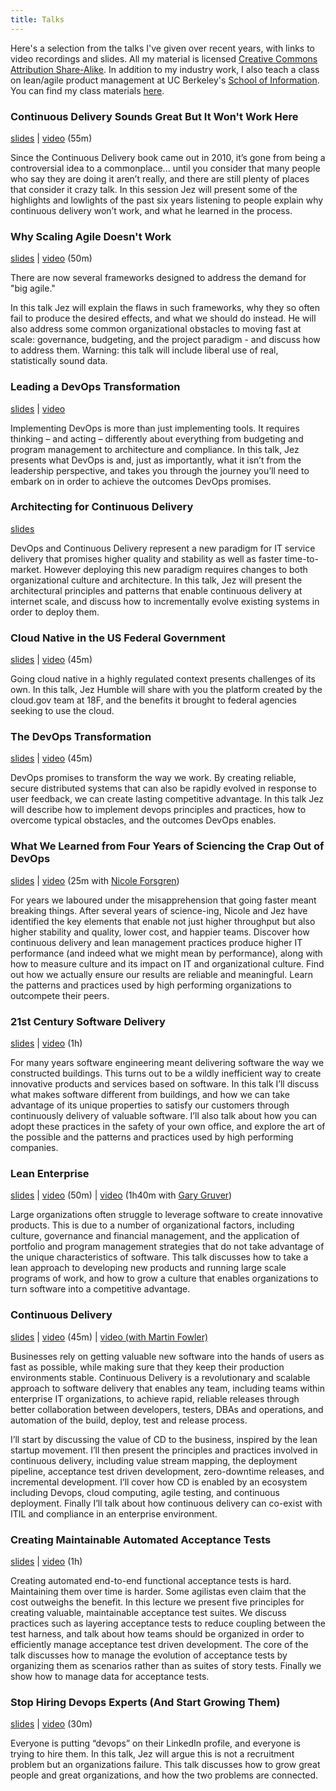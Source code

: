 ```yaml
---
title: Talks
---
```


Here's a selection from the talks I've given over recent years, with links to video recordings and slides. All my material is licensed [Creative Commons Attribution Share-Alike](https://creativecommons.org/licenses/by-sa/3.0/us/). In addition to my industry work, I also teach a class on lean/agile product management at UC Berkeley's <a href="https://ischool.berkeley.edu">School of Information</a>. You can find my class materials <a href="https://leanagile.pm">here</a>.

### Continuous Delivery Sounds Great But It Won't Work Here ###

[slides](https://speakerdeck.com/jezhumble/continuous-delivery-sounds-great-but-it-wont-work-here) &#124; [video](https://vimeo.com/193849732) (55m)

Since the Continuous Delivery book came out in 2010, it’s gone from being a controversial idea to a commonplace... until you consider that many people who say they are doing it aren’t really, and there are still plenty of places that consider it crazy talk. In this session Jez will present some of the highlights and lowlights of the past six years listening to people explain why continuous delivery won’t work, and what he learned in the process.

### Why Scaling Agile Doesn't Work ###

[slides](https://speakerdeck.com/jezhumble/why-scaling-agile-doesnt-work-and-what-to-do-about-it) &#124; [video](https://www.youtube.com/watch?v=2zYxWEZ0gYg) (50m)

There are now several frameworks designed to address the demand for "big agile."

In this talk Jez will explain the flaws in such frameworks, why they so often fail to produce the desired effects, and what we should do instead. He will also address some common organizational obstacles to moving fast at scale: governance, budgeting, and the project paradigm - and discuss how to address them. Warning: this talk will include liberal use of real, statistically sound data.

### Leading a DevOps Transformation ###

[slides](https://speakerdeck.com/jezhumble/leading-a-devops-transformation) &#124; [video](https://www.youtube.com/watch?v=7anxCh-gUWo)

Implementing DevOps is more than just implementing tools. It requires thinking – and acting – differently about everything from budgeting and program management to architecture and compliance. In this talk, Jez presents what DevOps is and, just as importantly, what it isn’t from the leadership perspective, and takes you through the journey you’ll need to embark on in order to achieve the outcomes DevOps promises.

### Architecting for Continuous Delivery ###

[slides](https://speakerdeck.com/jezhumble/architecting-for-continuous-delivery)

DevOps and Continuous Delivery represent a new paradigm for IT service delivery that promises higher quality and stability as well as faster time-to-market. However deploying this new paradigm requires changes to both organizational culture and architecture. In this talk, Jez will present the architectural principles and patterns that enable continuous delivery at internet scale, and discuss how to incrementally evolve existing systems in order to deploy them.

### Cloud Native in the US Federal Government ###

[slides](https://speakerdeck.com/jezhumble/cloud-native-in-the-us-federal-government) &#124; [video](https://skillsmatter.com/skillscasts/10688-looking-forward-to-jez-humble-talk) (45m)

Going cloud native in a highly regulated context presents challenges of its own. In this talk, Jez Humble will share with you the platform created by the cloud.gov team at 18F, and the benefits it brought to federal agencies seeking to use the cloud.

### The DevOps Transformation ###

[slides](https://speakerdeck.com/jezhumble/the-devops-transformation) &#124; [video](https://www.youtube.com/watch?v=Y4H8dW7Ium8) (45m)

DevOps promises to transform the way we work. By creating reliable, secure distributed systems that can also be rapidly evolved in response to user feedback, we can create lasting competitive advantage. In this talk Jez will describe how to implement devops principles and practices, how to overcome typical obstacles, and the outcomes DevOps enables.

### What We Learned from Four Years of Sciencing the Crap Out of DevOps ###

[slides](https://www.slideshare.net/ITRevolution/nicole-forsgren-jez-humble) &#124; [video](https://www.youtube.com/watch?v=G3b_eOK_Ejo&t=2s) (25m with [Nicole Forsgren](http://nicolefv.com/))

For years we laboured under the misapprehension that going faster meant breaking things. After several years of science-ing, Nicole and Jez have identified the key elements that enable not just higher throughput but also higher stability and quality, lower cost, and happier teams. Discover how continuous delivery and lean management practices produce higher IT performance (and indeed what we might mean by performance), along with how to measure culture and its impact on IT and organizational culture. Find out how we actually ensure our results are reliable and meaningful. Learn the patterns and practices used by high performing organizations to outcompete their peers.

### 21st Century Software Delivery ###

[slides](https://speakerdeck.com/jezhumble/21st-century-software-delivery) &#124; [video](https://www.youtube.com/watch?v=76x-RB8f_2U) (1h)

For many years software engineering meant delivering software the way we constructed buildings. This turns out to be a wildly inefficient way to create innovative products and services based on software. In this talk I’ll discuss what makes software different from buildings, and how we can take advantage of its unique properties to satisfy our customers through continuously delivery of valuable software. I’ll also talk about how you can adopt these practices in the safety of your own office, and explore the art of the possible and the patterns and practices used by high performing companies.

### Lean Enterprise ###

[slides](https://speakerdeck.com/jezhumble/lean-enterprise) &#124; [video](https://yow.eventer.com/yow-2014-1222/the-lean-enterprise-by-jez-humble-1696) (50m) &#124; [video](http://yow.eventer.com/events/1004/talks/1062) (1h40m with [Gary Gruver](http://practicallargescaleagile.com/))

Large organizations often struggle to leverage software to create innovative products. This is due to a number of organizational factors, including culture, governance and financial management, and the application of portfolio and program management strategies that do not take advantage of the unique characteristics of software. This talk discusses how to take a lean approach to developing new products and running large scale programs of work, and how to grow a culture that enables organizations to turn software into a competitive advantage.

### Continuous Delivery ###

[slides](https://speakerdeck.com/jezhumble/continuous-delivery-1) &#124; [video](http://www.youtube.com/watch?v=skLJuksCRTw) (45m) &#124; [video (with Martin Fowler)](http://yow.eventer.com/events/1004/talks/1062)

Businesses rely on getting valuable new software into the hands of users as fast as possible, while making sure that they keep their production environments stable. Continuous Delivery is a revolutionary and scalable approach to software delivery that enables any team, including teams within enterprise IT organizations, to achieve rapid, reliable releases through better collaboration between developers, testers, DBAs and operations, and automation of the build, deploy, test and release process.

I’ll start by discussing the value of CD to the business, inspired by the lean startup movement. I’ll then present the principles and practices involved in continuous delivery, including value stream mapping, the deployment pipeline, acceptance test driven development, zero-downtime releases, and incremental development. I’ll cover how CD is enabled by an ecosystem including Devops, cloud computing, agile testing, and continuous deployment. Finally I’ll talk about how continuous delivery can co-exist with ITIL and compliance in an enterprise environment.

### Creating Maintainable Automated Acceptance Tests ###

[slides](https://speakerdeck.com/jezhumble/creating-maintainable-automated-acceptance-tests) &#124; [video](http://www.youtube.com/watch?v=X9ap-zH0Gkc) (1h)

Creating automated end-to-end functional acceptance tests is hard. Maintaining them over time is harder. Some agilistas even claim that the cost outweighs the benefit. In this lecture we present five principles for creating valuable, maintainable acceptance test suites. We discuss practices such as layering acceptance tests to reduce coupling between the test harness, and talk about how teams should be organized in order to efficiently manage acceptance test driven development. The core of the talk discusses how to manage the evolution of acceptance tests by organizing them as scenarios rather than as suites of story tests. Finally we show how to manage data for acceptance tests.

### Stop Hiring Devops Experts (And Start Growing Them) ###

[slides](https://speakerdeck.com/jezhumble/stop-hiring-devops-experts-and-start-growing-them) &#124; [video](http://puppetlabs.com/presentations/keynote-stop-hiring-devops-experts-and-start-growing-them) (30m)

Everyone is putting “devops” on their LinkedIn profile, and everyone is trying to hire them. In this talk, Jez will argue this is not a recruitment problem but an organizations failure. This talk discusses how to grow great people and great organizations, and how the two problems are connected.

